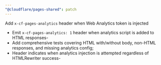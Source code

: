 ```yaml
---
"@cloudflare/pages-shared": patch
---
```


Add `x-cf-pages-analytics` header when Web Analytics token is injected

- Emit `x-cf-pages-analytics: 1` header when analytics script is added to HTML responses-
- Add comprehensive tests covering HTML with/without body, non-HTML responses, and missing analytics config;
- Header indicates when analytics injection is attempted regardless of HTMLRewriter success-
